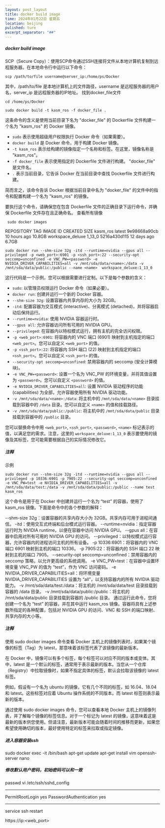 ```yaml
---
layout: post_layout
title: docker build image
time: 2024年01月22日 星期五
location: beijing
pulished: ture
excerpt_separator: "##"
---
```

##### docker build image
SCP（Secure Copy）：使用SCP命令通过SSH连接将文件从本地计算机复制到远程服务器。在本地命令行中运行以下命令：
```
scp /path/to/file username@server_ip:/home/ps/Docker
```
其中，/path/to/file 是本地计算机上的文件路径，username 是远程服务器的用户名，server_ip 是远程服务器的IP地址。
找到docker_file文件
```
cd /home/ps/Docker
```
```
sudo docker build -t kasm_ros -f docker_file .
```
这条命令的含义是使用当前目录下名为 "docker_file" 的 Dockerfile 文件构建一个名为 "kasm_ros" 的 Docker 镜像。

- `sudo` 表示使用超级用户权限执行 Docker 命令（如果需要）。
- `docker build` 是 Docker 命令，用于构建 Docker 镜像。
- `-t kasm_ros` 表示给构建的镜像指定一个名称和标签。在这里，镜像名称是 "kasm_ros"。
- `-f docker_file` 表示使用指定的 Dockerfile 文件进行构建。 "docker_file" 是文件名。
- `.` 表示当前目录，它告诉 Docker 在当前目录中查找 Dockerfile 文件进行构建。

简而言之，该命令告诉 Docker 根据当前目录中名为 "docker_file" 的文件中的指令和配置构建一个名为 "kasm_ros" 的镜像。

要执行这个命令，请确保您在包含 Dockerfile 文件的正确目录下运行命令，并确保 Dockerfile 文件存在且正确命名。
查看所有镜像

```
 sudo docker images
```
REPOSITORY               TAG       IMAGE ID       CREATED        SIZE
kasm_ros                 latest    9e98668a90cb   10 hours ago   10.8GB
workspace_deluxe         1_13_0    5216a430d115   12 days ago    6.7GB
```
sudo docker run --shm-size 32g -itd --runtime=nvidia --gpus all --privileged -p <web_port>:6901 -p <ssh_port>:22 --security-opt seccomp=unconfined -e VNC_PW=<password> -e NVIDIA_DRIVER_CAPABILITIES=all -v /mnt/sda/data/<name>:/data -v /mnt/sda/data/public:/public --name <name>  workspace_deluxe:1_13_0
```
这行代码是一个示例，您可以根据需要进行定制。以下是每个参数的含义：

- `sudo`: 以管理员权限运行 Docker 命令（如果必要）。
- `docker run`: 创建并运行一个新的 Docker 容器。
- `--shm-size 32g`: 设置容器内共享内存的大小为 32GB。
- `-itd`: 配置容器为交互模式 (interactive)、分离模式 (detached)，并将容器启动后保持运行。
- `--runtime=nvidia`: 使用 NVIDIA 容器运行时。
- `--gpus all`: 允许容器访问所有可用的 NVIDIA GPU。
- `--privileged`: 在容器内以特权模式运行，拥有主机的完全访问权限。
- `-p <web_port>:6901`: 将容器内的 VNC 端口 (6901) 映射到主机指定的端口 `<web_port>`。您可以自定义 `<web_port>` 的值。
- `-p <ssh_port>:22`: 将容器内 SSH 端口 (22) 映射到主机指定的端口 `<ssh_port>`。您可以自定义 `<ssh_port>` 的值。
- `--security-opt seccomp=unconfined`: 禁用容器内的 seccomp (安全计算模块)。
- `-e VNC_PW=<password>`: 设置一个名为 VNC_PW 的环境变量，并将其值设置为 `<password>`。您可以自定义 `<password>` 的值。
- `-e NVIDIA_DRIVER_CAPABILITIES=all`: 设置 NVIDIA 驱动程序的功能 (capabilities) 为全部，允许容器使用所有 NVIDIA 驱动功能。
- `-v /mnt/sda/data/<name>:/data`: 将主机中的 `/mnt/sda/data/<name>` 目录挂载到容器中的 `/data` 目录。您可以自定义 `<name>` 的值和挂载路径。
- `-v /mnt/sda/data/public:/public`: 将主机中的 `/mnt/sda/data/public` 目录挂载到容器中的 `/public` 目录。

您可以替换命令中用 `<web_port>`, `<ssh_port>`, `<password>`, `<name>` 标记表示的值，以满足您的需求。注意，这里的 `workspace_deluxe:1_13_0` 表示要使用的镜像及其标签，您可能需要根据自己的实际情况修改它。
##### 注释
示例
```
sudo docker run --shm-size 32g -itd --runtime=nvidia --gpus all --privileged -p 10336:6901 -p 7905:22 --security-opt seccomp=unconfined -e VNC_PW=test -e NVIDIA_DRIVER_CAPABILITIES=all -v /mnt/sda/data/test:/data -v /mnt/sda/data/public:/public --name test  kasm_ros
```
这个命令是用于在 Docker 中创建并运行一个名为 “test” 的容器，使用了 kasm_ros 镜像。下面是命令中的各个参数的解释：

--shm-size 32g：设置容器的共享内存大小为 32GB。共享内存可用于进程间通信。
-itd：使用交互式终端和后台模式运行容器。
--runtime=nvidia：指定容器运行时为 NVIDIA runtime，以便在容器中访问 NVIDIA GPU。
--gpus all：在容器中启用对所有可用的 NVIDIA GPU 的访问。
--privileged：以特权模式运行容器，允许容器内的进程访问主机的所有设备。
-p 10336:6901：将容器内的 VNC 端口 6901 映射到主机的端口 10336。
-p 7905:22：将容器内的 SSH 端口 22 映射到主机的端口 7905。
--security-opt seccomp=unconfined：禁用容器内的 seccomp 策略，以允许更高级的系统调用。
-e VNC_PW=test：在容器中设置环境变量 VNC_PW 的值为 “test”，作为 VNC 访问密码。
-e NVIDIA_DRIVER_CAPABILITIES=all：将环境变量 NVIDIA_DRIVER_CAPABILITIES 设置为 “all”，以支持容器内的所有 NVIDIA 驱动能力。
-v /mnt/sda/data/test:/data：将主机的 /mnt/sda/data/test 目录挂载到容器的 /data 目录。
-v /mnt/sda/data/public:/public：将主机的 /mnt/sda/data/public 目录挂载到容器的 /public 目录。
通过运行此命令，您将创建一个名为 “test” 的容器，并在其中运行 kasm_ros 镜像。容器将具有上述参数所指定的各种配置，包括对 NVIDIA GPU 的访问、VNC 和 SSH 的端口映射、共享内存的大小等。
##### 注释
使用 sudo docker images 命令查看 Docker 主机上的镜像列表时，如果某个镜像的标签（Tag）为 latest，那意味着该标签代表了该镜像的最新版本。

在 Docker 中，镜像可以有多个标签，每个标签可以对应不同的版本或变体。其中，latest 是一个默认的标签，通常用于表示最新的版本。当您从一个仓库（Registry）中拉取镜像时，如果不指定具体的标签，默认会拉取该镜像的 latest 标签。

例如，假设有一个名为 ubuntu 的镜像，它有几个不同的标签，如 16.04、18.04 和 latest。这些标签对应着 Ubuntu 操作系统的不同版本。而 latest 标签则表示最新的版本。

通过使用 sudo docker images 命令，您可以查看本地 Docker 主机上的镜像列表，并了解每个镜像的标签信息。对于一个标记为 latest 的镜像，这意味着这是最新的版本供您使用。但请注意，最新版本可能会随着时间的推移而更新，如果您希望使用确切的版本，最好使用特定的标签来拉取或指定镜像。

##### 进入容器安装ssh
sudo docker exec -it <name> /bin/bash
apt-get update
apt-get install vim openssh-server nano
##### 修改默认用户密码，初始密码可以和<name>一致
passwd
vi /etc/ssh/sshd_config
***
PermitRootLogin yes
PasswordAuthentication yes
***
service ssh restart

https://ip:<web_port>


